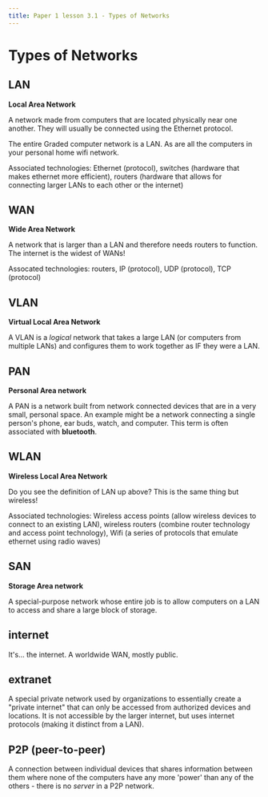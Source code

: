 ```yaml
---
title: Paper 1 lesson 3.1 - Types of Networks
---
```


# Types of Networks

## LAN

**Local Area Network**

A network made from computers that are located physically near one another. They will usually be connected using the Ethernet protocol.

The entire Graded computer network is a LAN. As are all the computers in your personal home wifi network.

Associated technologies: Ethernet (protocol), switches (hardware that makes ethernet more efficient), routers (hardware that allows for connecting larger LANs to each other or the internet)

## WAN

**Wide Area Network**

A network that is larger than a LAN and therefore needs routers to function. The internet is the widest of WANs!

Assocated technologies: routers, IP (protocol), UDP (protocol), TCP (protocol)

## VLAN

**Virtual Local Area Network**

A VLAN is a *logical* network that takes a large LAN (or computers from multiple LANs) and configures them to work together as IF they were a LAN.

## PAN

**Personal Area network**

A PAN is a network built from network connected devices that are in a very small, personal space. An example might be a network connecting a single person's phone, ear buds, watch, and computer. This term is often associated with **bluetooth**.

## WLAN

**Wireless Local Area Network**

Do you see the definition of LAN up above? This is the same thing but wireless! 

Associated technologies: Wireless access points (allow wireless devices to connect to an existing LAN), wireless routers (combine router technology and access point technology), Wifi (a series of protocols that emulate ethernet using radio waves)

## SAN

**Storage Area network**

A special-purpose network whose entire job is to allow computers on a LAN to access and share a large block of storage. 

## internet

It's... the internet. A worldwide WAN, mostly public.

## extranet

A special private network used by organizations to essentially create a "private internet" that can only be accessed from authorized devices and locations. It is not accessible by the larger internet, but uses internet protocols (making it distinct from a LAN).

## P2P (peer-to-peer)

A connection between individual devices that shares information between them where none of the computers have any more 'power' than any of the others - there is no *server* in a P2P network. 